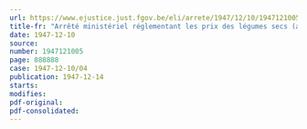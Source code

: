 ```yaml
---
url: https://www.ejustice.just.fgov.be/eli/arrete/1947/12/10/1947121005/justel
title-fr: "Arrêté ministériel réglementant les prix des légumes secs (abrogé par AM 04-04-1949, art. 2)"
date: 1947-12-10
source:
number: 1947121005
page: 888888
case: 1947-12-10/04
publication: 1947-12-14
starts:
modifies:
pdf-original:
pdf-consolidated:
---
```


